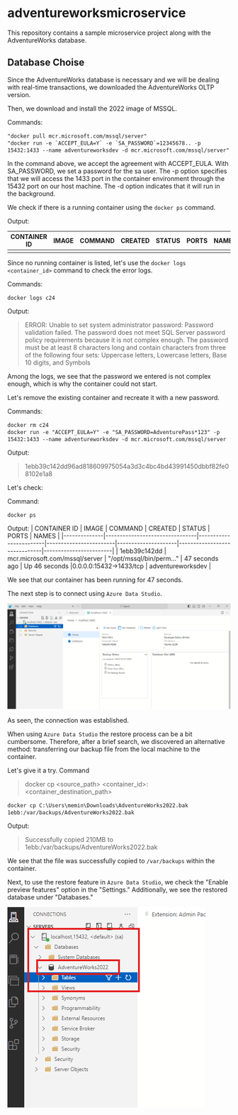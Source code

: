# adventureworksmicroservice
This repository contains a sample microservice project along with the AdventureWorks database.

## Database Choise

Since the AdventureWorks database is necessary and we will be dealing with real-time transactions, we downloaded the AdventureWorks OLTP version.

Then, we download and install the 2022 image of MSSQL.

Commands:
```
"docker pull mcr.microsoft.com/mssql/server"
"docker run -e `ACCEPT_EULA=Y` -e `SA_PASSWORD`=12345678.. -p 15432:1433 --name adventureworksdev -d mcr.microsoft.com/mssql/server"
```
In the command above, we accept the agreement with ACCEPT_EULA. 
With SA_PASSWORD, we set a password for the sa user. 
The -p option specifies that we will access the 1433 port in the container environment through the 15432 port on our host machine. 
The -d option indicates that it will run in the background.

We check if there is a running container using the `docker ps` command.

Output:

| CONTAINER ID | IMAGE | COMMAND | CREATED | STATUS | PORTS | NAMES |
|--------------|-------|---------|---------|--------|-------|-------|
|              |       |         |         |        |       |       |  

Since no running container is listed, let's use the `docker logs <container_id>` command to check the error logs.

Commands:
```
docker logs c24
```
Output:
> ERROR: Unable to set system administrator password: Password validation failed. The password does not meet SQL Server password policy requirements because it is not complex enough. The password must be at least 8 characters long and contain characters from three of the following four sets: Uppercase letters, Lowercase letters, Base 10 digits, and Symbols


Among the logs, we see that the password we entered is not complex enough, which is why the container could not start.

Let's remove the existing container and recreate it with a new password.

Commands:
```
docker rm c24
docker run -e "ACCEPT_EULA=Y" -e "SA_PASSWORD=AdventurePass*123" -p  15432:1433 --name adventureworksdev -d mcr.microsoft.com/mssql/server

```
Output:
> 1ebb39c142dd96ad818609975054a3d3c4bc4bd43991450dbbf82fe08102e1a8

Let's check:

Command:

```
docker ps
```
Output:
| CONTAINER ID | IMAGE                          | COMMAND                | CREATED                | STATUS              | PORTS                        | NAMES                  |
|--------------|--------------------------------|------------------------|------------------------|---------------------|------------------------------|------------------------|
| 1ebb39c142dd | mcr.microsoft.com/mssql/server | "/opt/mssql/bin/perm…" | 47 seconds ago         | Up 46 seconds       |0.0.0.0:15432->1433/tcp       |    adventureworksdev   |
         
We see that our container has been running for 47 seconds.

The next step is to connect using `Azure Data Studio`.

![Picture](./assessts/images/Picture_1.png)

As seen, the connection was established.

When using `Azure Data Studio` the restore process can be a bit cumbersome. Therefore, after a brief search, we discovered an alternative method: transferring our backup file from the local machine to the container.


Let's give it a try.
Command 
> docker cp <source_path> <container_id>:<container_destination_path>

```
docker cp C:\Users\memin\Downloads\AdventureWorks2022.bak 1ebb:/var/backups/AdventureWorks2022.bak
```
Output:
> Successfully copied 210MB to 1ebb:/var/backups/AdventureWorks2022.bak

We see that the file was successfully copied to `/var/backups` within the container.

Next, to use the restore feature in `Azure Data Studio`, we check the "Enable preview features" option in the "Settings." Additionally, we see the restored database under "Databases."

![Picture](./assessts/images/Picture_2.png)